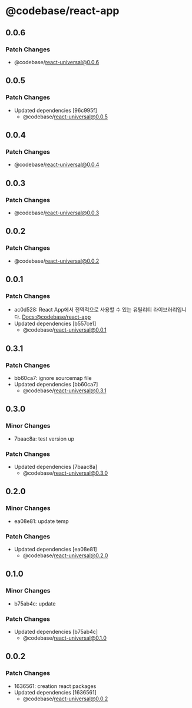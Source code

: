 # @codebase/react-app

## 0.0.6

### Patch Changes

- @codebase/react-universal@0.0.6

## 0.0.5

### Patch Changes

- Updated dependencies [96c995f]
  - @codebase/react-universal@0.0.5

## 0.0.4

### Patch Changes

- @codebase/react-universal@0.0.4

## 0.0.3

### Patch Changes

- @codebase/react-universal@0.0.3

## 0.0.2

### Patch Changes

- @codebase/react-universal@0.0.2

## 0.0.1

### Patch Changes

- ac0d528: React App에서 전역적으로 사용할 수 있는 유틸리티 라이브러리입니다.
  [Docs:@codebase/react-app](https://www.codebase.page/docs/react-app)
- Updated dependencies [b557ce1]
  - @codebase/react-universal@0.0.1

## 0.3.1

### Patch Changes

- bb60ca7: ignore sourcemap file
- Updated dependencies [bb60ca7]
  - @codebase/react-universal@0.3.1

## 0.3.0

### Minor Changes

- 7baac8a: test version up

### Patch Changes

- Updated dependencies [7baac8a]
  - @codebase/react-universal@0.3.0

## 0.2.0

### Minor Changes

- ea08e81: update temp

### Patch Changes

- Updated dependencies [ea08e81]
  - @codebase/react-universal@0.2.0

## 0.1.0

### Minor Changes

- b75ab4c: update

### Patch Changes

- Updated dependencies [b75ab4c]
  - @codebase/react-universal@0.1.0

## 0.0.2

### Patch Changes

- 1636561: creation react packages
- Updated dependencies [1636561]
  - @codebase/react-universal@0.0.2
